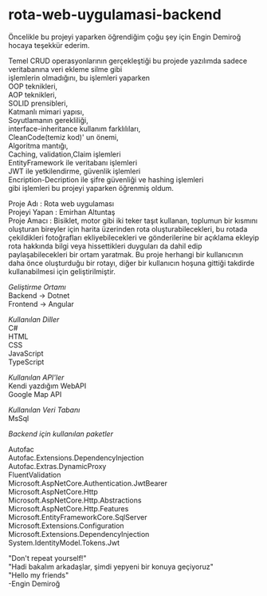 # rota-web-uygulamasi-backend

Öncelikle bu projeyi yaparken öğrendiğim çoğu şey için Engin Demiroğ hocaya teşekkür ederim.

Temel CRUD operasyonlarının gerçekleştiği bu projede yazılımda sadece veritabanına veri ekleme silme gibi  
işlemlerin olmadığını, bu işlemleri yaparken  
OOP teknikleri,  
AOP teknikleri,  
SOLID prensibleri,  
Katmanlı mimari yapısı,  
Soyutlamanın gerekliliği,  
interface-inheritance kullanım farklılıları,  
CleanCode(temiz kod)' un önemi,  
Algoritma mantığı,  
Caching, validation,Claim işlemleri  
EntityFramework ile veritabanı işlemleri  
JWT ile yetkilendirme, güvenlik işlemleri  
Encription-Decription ile şifre güvenliği ve hashing işlemleri  
gibi işlemleri bu projeyi yaparken öğrenmiş oldum.  

Proje Adı : Rota web uygulaması  
Projeyi Yapan : Emirhan Altuntaş  
Proje Amacı : Bisiklet, motor gibi iki teker taşıt kullanan, toplumun bir kısmını oluşturan bireyler için
harita üzerinden rota oluşturabilecekleri, bu rotada çekildikleri fotoğrafları ekliyebilecekleri ve gönderilerine bir açıklama 
ekleyip rota hakkında bilgi veya hissettikleri duyguları da dahil edip paylaşabilecekleri bir ortam yaratmak. Bu proje herhangi bir kullanıcının daha önce oluşturduğu bir rotayı, diğer bir kullanıcın hoşuna gittiği takdirde kullanabilmesi için geliştirilmiştir.


*Geliştirme Ortamı*  
Backend -> Dotnet  
Frontend -> Angular

*Kullanılan Diller*  
C#  
HTML  
CSS  
JavaScript  
TypeScript  

*Kullanılan API'ler*  
Kendi yazdığım WebAPI  
Google Map API

*Kullanılan Veri Tabanı*  
MsSql

*Backend için kullanılan paketler*  

Autofac  
Autofac.Extensions.DependencyInjection  
Autofac.Extras.DynamicProxy  
FluentValidation  
Microsoft.AspNetCore.Authentication.JwtBearer  
Microsoft.AspNetCore.Http  
Microsoft.AspNetCore.Http.Abstractions  
Microsoft.AspNetCore.Http.Features  
Microsoft.EntityFrameworkCore.SqlServer  
Microsoft.Extensions.Configuration  
Microsoft.Extensions.DependencyInjection  
System.IdentityModel.Tokens.Jwt  


"Don't repeat yourself!"  
"Hadi bakalım arkadaşlar, şimdi yepyeni bir konuya geçiyoruz"  
"Hello my friends"  
-Engin Demiroğ  




